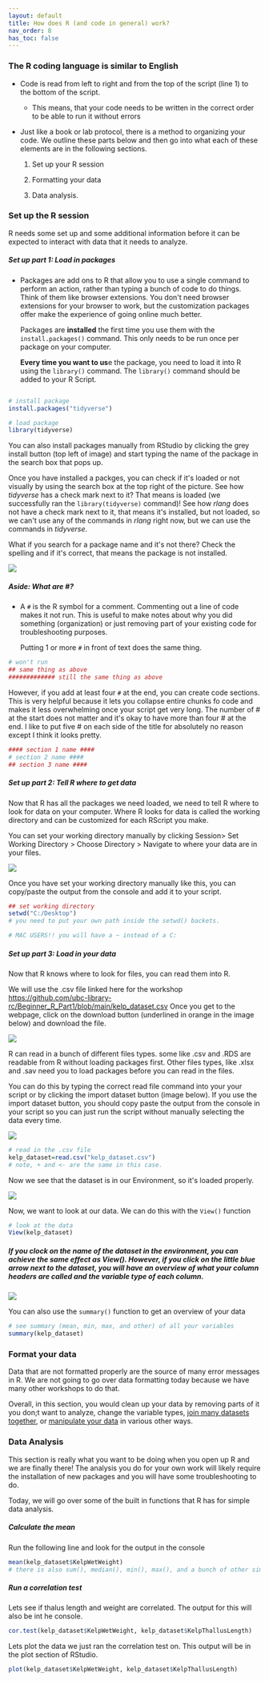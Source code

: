 ```yaml
---
layout: default
title: How does R (and code in general) work?
nav_order: 8
has_toc: false
---
```


### The R coding language is similar to English

-   Code is read from left to right and from the top of the script (line 1) to the bottom of the script.

    -   This means, that your code needs to be written in the correct order to be able to run it without errors

-   Just like a book or lab protocol, there is a method to organizing your code. We outline these parts below and then go into what each of these elements are in the following sections.

    1.  Set up your R session

    2.  Formatting your data

    3.  Data analysis.

### Set up the R session

R needs some set up and some additional information before it can be expected to interact with data that it needs to analyze.

##### Set up part 1: Load in packages

-   Packages are add ons to R that allow you to use a single command to perform an action, rather than typing a bunch of code to do things. Think of them like browser extensions. You don't need browser extensions for your browser to work, but the customization packages offer make the experience of going online much better.

    Packages are **installed** the first time you use them with the `install.packages()` command. This only needs to be run once per package on your computer.

    **Every time you want to us**e the package, you need to load it into R using the `library()` command. The `library()` command should be added to your R Script.

``` r

# install package 
install.packages("tidyverse")

# load package
library(tidyverse)
```

You can also install packages manually from RStudio by clicking the grey install button (top left of image) and start typing the name of the package in the search box that pops up.

Once you have installed a packges, you can check if it's loaded or not visually by using the search box at the top right of the picture. See how *tidyverse* has a check mark next to it? That means is loaded (we successfully ran the `library(tidyverse)` command)! See how *rlang* does not have a check mark next to it, that means it's installed, but not loaded, so we can't use any of the commands in *rlang* right now, but we can use the commands in *tidyverse*.

What if you search for a package name and it's not there? Check the spelling and if it's correct, that means the package is not installed.

![](images/packages.png)

##### Aside: What are #?

-   A `#` is the R symbol for a comment. Commenting out a line of code makes it not run. This is useful to make notes about why you did something (organization) or just removing part of your existing code for troubleshooting purposes.

    Putting 1 or more `#` in front of text does the same thing.

``` r
# won't run
## same thing as above
############# still the same thing as above 
```

However, if you add at least four `#` at the end, you can create code sections. This is very helpful because it lets you collapse entire chunks fo code and makes it less overwhelming once your script get very long. The number of \# at the start does not matter and it's okay to have more than four \# at the end. I like to put five \# on each side of the title for absolutely no reason except I think it looks pretty.

``` r
#### section 1 name ####
# section 2 name ####
## section 3 name ####
```

##### Set up part 2: Tell R where to get data

Now that R has all the packages we need loaded, we need to tell R where to look for data on your computer. Where R looks for data is called the working directory and can be customized for each RScript you make.

You can set your working directory manually by clicking Session\> Set Working Directory \> Choose Directory \> Navigate to where your data are in your files.

![](images/setwd.png)

Once you have set your working directory manually like this, you can copy/paste the output from the console and add it to your script.

``` r
## set working directory
setwd("C:/Desktop")
# you need to put your own path inside the setwd() backets. 

# MAC USERS!! you will have a ~ instead of a C:
```

##### Set up part 3: Load in your data

Now that R knows where to look for files, you can read them into R.

We will use the .csv file linked here for the workshop <https://github.com/ubc-library-rc/Beginner_R_Part1/blob/main/kelp_dataset.csv> Once you get to the webpage, click on the download button (underlined in orange in the image below) and download the file.

![](images/csv_dowload_button.png)

R can read in a bunch of different files types. some like .csv and .RDS are readable from R without loading packages first. Other files types, like .xlsx and .sav need you to load packages before you can read in the files.

You can do this by typing the correct read file command into your your script or by clicking the import dataset button (image below). If you use the import dataset button, you should copy paste the output from the console in your script so you can just run the script without manually selecting the data every time.

![](images/read%20in%20data.png)

``` r
# read in the .csv file
kelp_dataset=read.csv("kelp_dataset.csv")
# note, + and <- are the same in this case. 
```

Now we see that the dataset is in our Environment, so it's loaded properly.

![](images/data%20are%20laoded.png)

Now, we want to look at our data. We can do this with the `View()` function

``` r
# look at the data
View(kelp_dataset)
```

##### If you clock on the name of the dataset in the environment, you can achieve the same effect as View(). However, if you click on the little blue arrow next to the dataset, you will have an overview of what your column headers are called and the variable type of each column.

![](images/data_dropdown.png)

You can also use the `summary()` function to get an overview of your data

``` r
# see summary (mean, min, max, and other) of all your variables 
summary(kelp_dataset)
```

### 

### Format your data

Data that are not formatted properly are the source of many error messages in R. We are not going to go over data formatting today because we have many other workshops to do that.

Overall, in this section, you would clean up your data by removing parts of it you don;t want to analyze, change the variable types, [join many datasets together](https://ubc-library-rc.github.io/relational-data-r/), or [manipulate your data](https://github.com/ubc-library-rc/intro_to_tidyverse) in various other ways.

### Data Analysis

This section is really what you want to be doing when you open up R and we are finally there! The analysis you do for your own work will likely require the installation of new packages and you will have some troubleshooting to do.

Today, we will go over some of the built in functions that R has for simple data analysis.

##### Calculate the mean

Run the following line and look for the output in the console

``` r
mean(kelp_dataset$KelpWetWeight)
# there is also sum(), median(), min(), max(), and a bunch of other similar functions
```

##### Run a correlation test

Lets see if thalus length and weight are correlated. The output for this will also be int he console.

``` r
cor.test(kelp_dataset$KelpWetWeight, kelp_dataset$KelpThallusLength)
```

Lets plot the data we just ran the correlation test on. This output will be in the plot section of RStudio.

``` r
plot(kelp_dataset$KelpWetWeight, kelp_dataset$KelpThallusLength)
```
